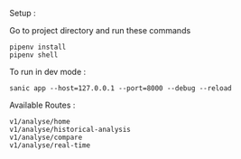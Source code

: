 Setup :

Go to project directory and run these commands

```
pipenv install
pipenv shell
```

To run in dev mode :

```
sanic app --host=127.0.0.1 --port=8000 --debug --reload
```


Available Routes :

```
v1/analyse/home
v1/analyse/historical-analysis
v1/analyse/compare
v1/analyse/real-time
```
